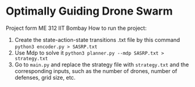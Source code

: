 # Optimally Guiding Drone Swarm
Project form ME 312 IIT Bombay
How to run the project:
1. Create the state-action-state transitions .txt file by this command `python3 encoder.py > SASRP.txt`
2. Use Mdp to solve it `python3 planner.py --mdp SASRP.txt > strategy.txt`
3. Go to `main.py` and replace the strategy file with `strategy.txt` and the corresponding inputs, such as the number of drones, number of defenses, grid size, etc.
